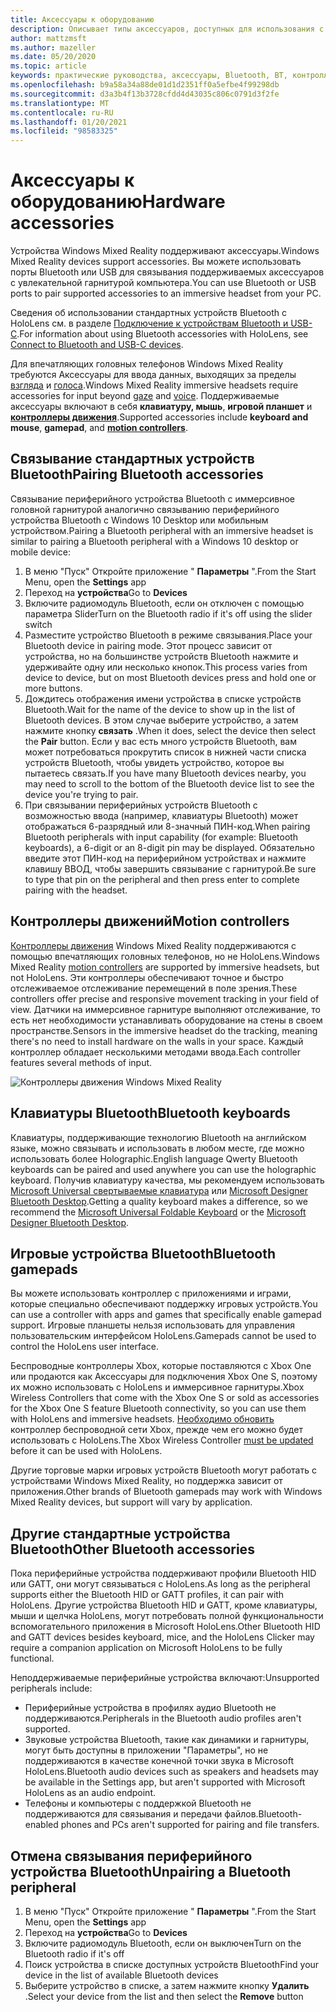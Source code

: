```yaml
---
title: Аксессуары к оборудованию
description: Описывает типы аксессуаров, доступных для использования с Windows Mixed Reality, и способ их настройки.
author: mattzmsft
ms.author: mazeller
ms.date: 05/20/2020
ms.topic: article
keywords: практические руководства, аксессуары, Bluetooth, BT, контроллер, игровой планшет, щелчки, Xbox, оборудование, гарнитура смешанной реальности, гарнитура Windows Mixed Reality, гарнитура виртуальной реальности, контроллер движения
ms.openlocfilehash: b9a58a34a88de01d1d2351ff0a5efbe4f99298db
ms.sourcegitcommit: d3a3b4f13b3728cfdd4d43035c806c0791d3f2fe
ms.translationtype: MT
ms.contentlocale: ru-RU
ms.lasthandoff: 01/20/2021
ms.locfileid: "98583325"
---
```

# <a name="hardware-accessories"></a><span data-ttu-id="ea819-104">Аксессуары к оборудованию</span><span class="sxs-lookup"><span data-stu-id="ea819-104">Hardware accessories</span></span>

<span data-ttu-id="ea819-105">Устройства Windows Mixed Reality поддерживают аксессуары.</span><span class="sxs-lookup"><span data-stu-id="ea819-105">Windows Mixed Reality devices support accessories.</span></span> <span data-ttu-id="ea819-106">Вы можете использовать порты Bluetooth или USB для связывания поддерживаемых аксессуаров с увлекательной гарнитурой компьютера.</span><span class="sxs-lookup"><span data-stu-id="ea819-106">You can use Bluetooth or USB ports to pair supported accessories to an immersive headset from your PC.</span></span>

<span data-ttu-id="ea819-107">Сведения об использовании стандартных устройств Bluetooth с HoloLens см. в разделе [Подключение к устройствам Bluetooth и USB-C](/hololens/hololens-connect-devices).</span><span class="sxs-lookup"><span data-stu-id="ea819-107">For information about using Bluetooth accessories with HoloLens, see [Connect to Bluetooth and USB-C devices](/hololens/hololens-connect-devices).</span></span>

<span data-ttu-id="ea819-108">Для впечатляющих головных телефонов Windows Mixed Reality требуются Аксессуары для ввода данных, выходящих за пределы [взгляда](../design/gaze-and-commit.md) и [голоса](../design/voice-input.md).</span><span class="sxs-lookup"><span data-stu-id="ea819-108">Windows Mixed Reality immersive headsets require accessories for input beyond [gaze](../design/gaze-and-commit.md) and [voice](../design/voice-input.md).</span></span> <span data-ttu-id="ea819-109">Поддерживаемые аксессуары включают в себя **клавиатуру, мышь**, **игровой планшет** и **[контроллеры движения](../design/motion-controllers.md)**.</span><span class="sxs-lookup"><span data-stu-id="ea819-109">Supported accessories include **keyboard and mouse**, **gamepad**, and **[motion controllers](../design/motion-controllers.md)**.</span></span>

## <a name="pairing-bluetooth-accessories"></a><span data-ttu-id="ea819-110">Связывание стандартных устройств Bluetooth</span><span class="sxs-lookup"><span data-stu-id="ea819-110">Pairing Bluetooth accessories</span></span>

<span data-ttu-id="ea819-111">Связывание периферийного устройства Bluetooth с иммерсивное головной гарнитурой аналогично связыванию периферийного устройства Bluetooth с Windows 10 Desktop или мобильным устройством.</span><span class="sxs-lookup"><span data-stu-id="ea819-111">Pairing a Bluetooth peripheral with an immersive headset is similar to pairing a Bluetooth peripheral with a Windows 10 desktop or mobile device:</span></span>

1. <span data-ttu-id="ea819-112">В меню "Пуск" Откройте приложение " **Параметры** ".</span><span class="sxs-lookup"><span data-stu-id="ea819-112">From the Start Menu, open the **Settings** app</span></span>
2. <span data-ttu-id="ea819-113">Переход на **устройства**</span><span class="sxs-lookup"><span data-stu-id="ea819-113">Go to **Devices**</span></span>
3. <span data-ttu-id="ea819-114">Включите радиомодуль Bluetooth, если он отключен с помощью параметра Slider</span><span class="sxs-lookup"><span data-stu-id="ea819-114">Turn on the Bluetooth radio if it's off using the slider switch</span></span>
4. <span data-ttu-id="ea819-115">Разместите устройство Bluetooth в режиме связывания.</span><span class="sxs-lookup"><span data-stu-id="ea819-115">Place your Bluetooth device in pairing mode.</span></span> <span data-ttu-id="ea819-116">Этот процесс зависит от устройства, но на большинстве устройств Bluetooth нажмите и удерживайте одну или несколько кнопок.</span><span class="sxs-lookup"><span data-stu-id="ea819-116">This process varies from device to device, but on most Bluetooth devices press and hold one or more buttons.</span></span>
5. <span data-ttu-id="ea819-117">Дождитесь отображения имени устройства в списке устройств Bluetooth.</span><span class="sxs-lookup"><span data-stu-id="ea819-117">Wait for the name of the device to show up in the list of Bluetooth devices.</span></span> <span data-ttu-id="ea819-118">В этом случае выберите устройство, а затем нажмите кнопку **связать** .</span><span class="sxs-lookup"><span data-stu-id="ea819-118">When it does, select the device then select the **Pair** button.</span></span> <span data-ttu-id="ea819-119">Если у вас есть много устройств Bluetooth, вам может потребоваться прокрутить список в нижней части списка устройств Bluetooth, чтобы увидеть устройство, которое вы пытаетесь связать.</span><span class="sxs-lookup"><span data-stu-id="ea819-119">If you have many Bluetooth devices nearby, you may need to scroll to the bottom of the Bluetooth device list to see the device you're trying to pair.</span></span>
6. <span data-ttu-id="ea819-120">При связывании периферийных устройств Bluetooth с возможностью ввода (например, клавиатуры Bluetooth) может отображаться 6-разрядный или 8-значный ПИН-код.</span><span class="sxs-lookup"><span data-stu-id="ea819-120">When pairing Bluetooth peripherals with input capability (for example: Bluetooth keyboards), a 6-digit or an 8-digit pin may be displayed.</span></span> <span data-ttu-id="ea819-121">Обязательно введите этот ПИН-код на периферийном устройствах и нажмите клавишу ВВОД, чтобы завершить связывание с гарнитурой.</span><span class="sxs-lookup"><span data-stu-id="ea819-121">Be sure to type that pin on the peripheral and then press enter to complete pairing with the headset.</span></span>

## <a name="motion-controllers"></a><span data-ttu-id="ea819-122">Контроллеры движений</span><span class="sxs-lookup"><span data-stu-id="ea819-122">Motion controllers</span></span>

<span data-ttu-id="ea819-123">[Контроллеры движения](../design/motion-controllers.md) Windows Mixed Reality поддерживаются с помощью впечатляющих головных телефонов, но не HoloLens.</span><span class="sxs-lookup"><span data-stu-id="ea819-123">Windows Mixed Reality [motion controllers](../design/motion-controllers.md) are supported by immersive headsets, but not HoloLens.</span></span> <span data-ttu-id="ea819-124">Эти контроллеры обеспечивают точное и быстро отслеживаемое отслеживание перемещений в поле зрения.</span><span class="sxs-lookup"><span data-stu-id="ea819-124">These controllers offer precise and responsive movement tracking in your field of view.</span></span> <span data-ttu-id="ea819-125">Датчики на иммерсивное гарнитуре выполняют отслеживание, то есть нет необходимости устанавливать оборудование на стены в своем пространстве.</span><span class="sxs-lookup"><span data-stu-id="ea819-125">Sensors in the immersive headset do the tracking, meaning there's no need to install hardware on the walls in your space.</span></span> <span data-ttu-id="ea819-126">Каждый контроллер обладает несколькими методами ввода.</span><span class="sxs-lookup"><span data-stu-id="ea819-126">Each controller features several methods of input.</span></span>

![Контроллеры движения Windows Mixed Reality](../design/images/winmr-ck-1080x1080-350px.jpg)

## <a name="bluetooth-keyboards"></a><span data-ttu-id="ea819-128">Клавиатуры Bluetooth</span><span class="sxs-lookup"><span data-stu-id="ea819-128">Bluetooth keyboards</span></span>

<span data-ttu-id="ea819-129">Клавиатуры, поддерживающие технологию Bluetooth на английском языке, можно связывать и использовать в любом месте, где можно использовать более Holographic.</span><span class="sxs-lookup"><span data-stu-id="ea819-129">English language Qwerty Bluetooth keyboards can be paired and used anywhere you can use the holographic keyboard.</span></span> <span data-ttu-id="ea819-130">Получив клавиатуру качества, мы рекомендуем использовать [Microsoft Universal свертываемые клавиатура](https://www.microsoft.com/accessories/products/keyboards/universal-foldable-keyboard/gu5-00001) или [Microsoft Designer Bluetooth Desktop](https://www.microsoft.com/accessories/products/keyboards/designer-bluetooth-desktop/7n9-00001).</span><span class="sxs-lookup"><span data-stu-id="ea819-130">Getting a quality keyboard makes a difference, so we recommend the [Microsoft Universal Foldable Keyboard](https://www.microsoft.com/accessories/products/keyboards/universal-foldable-keyboard/gu5-00001) or the [Microsoft Designer Bluetooth Desktop](https://www.microsoft.com/accessories/products/keyboards/designer-bluetooth-desktop/7n9-00001).</span></span>

## <a name="bluetooth-gamepads"></a><span data-ttu-id="ea819-131">Игровые устройства Bluetooth</span><span class="sxs-lookup"><span data-stu-id="ea819-131">Bluetooth gamepads</span></span>

<span data-ttu-id="ea819-132">Вы можете использовать контроллер с приложениями и играми, которые специально обеспечивают поддержку игровых устройств.</span><span class="sxs-lookup"><span data-stu-id="ea819-132">You can use a controller with apps and games that specifically enable gamepad support.</span></span> <span data-ttu-id="ea819-133">Игровые планшеты нельзя использовать для управления пользовательским интерфейсом HoloLens.</span><span class="sxs-lookup"><span data-stu-id="ea819-133">Gamepads cannot be used to control the HoloLens user interface.</span></span>

<span data-ttu-id="ea819-134">Беспроводные контроллеры Xbox, которые поставляются с Xbox One или продаются как Аксессуары для подключения Xbox One S, поэтому их можно использовать с HoloLens и иммерсивное гарнитуры.</span><span class="sxs-lookup"><span data-stu-id="ea819-134">Xbox Wireless Controllers that come with the Xbox One S or sold as accessories for the Xbox One S feature Bluetooth connectivity, so you can use them with HoloLens and immersive headsets.</span></span> <span data-ttu-id="ea819-135">[Необходимо обновить](https://support.xbox.com/xbox-one/accessories/update-controller-for-stereo-headset-adapter) контроллер беспроводной сети Xbox, прежде чем его можно будет использовать с HoloLens.</span><span class="sxs-lookup"><span data-stu-id="ea819-135">The Xbox Wireless Controller [must be updated](https://support.xbox.com/xbox-one/accessories/update-controller-for-stereo-headset-adapter) before it can be used with HoloLens.</span></span>

<span data-ttu-id="ea819-136">Другие торговые марки игровых устройств Bluetooth могут работать с устройствами Windows Mixed Reality, но поддержка зависит от приложения.</span><span class="sxs-lookup"><span data-stu-id="ea819-136">Other brands of Bluetooth gamepads may work with Windows Mixed Reality devices, but support will vary by application.</span></span>

## <a name="other-bluetooth-accessories"></a><span data-ttu-id="ea819-137">Другие стандартные устройства Bluetooth</span><span class="sxs-lookup"><span data-stu-id="ea819-137">Other Bluetooth accessories</span></span>

<span data-ttu-id="ea819-138">Пока периферийные устройства поддерживают профили Bluetooth HID или GATT, они могут связываться с HoloLens.</span><span class="sxs-lookup"><span data-stu-id="ea819-138">As long as the peripheral supports either the Bluetooth HID or GATT profiles, it can pair with HoloLens.</span></span> <span data-ttu-id="ea819-139">Другие устройства Bluetooth HID и GATT, кроме клавиатуры, мыши и щелчка HoloLens, могут потребовать полной функциональности вспомогательного приложения в Microsoft HoloLens.</span><span class="sxs-lookup"><span data-stu-id="ea819-139">Other Bluetooth HID and GATT devices besides keyboard, mice, and the HoloLens Clicker may require a companion application on Microsoft HoloLens to be fully functional.</span></span>

<span data-ttu-id="ea819-140">Неподдерживаемые периферийные устройства включают:</span><span class="sxs-lookup"><span data-stu-id="ea819-140">Unsupported peripherals include:</span></span>

* <span data-ttu-id="ea819-141">Периферийные устройства в профилях аудио Bluetooth не поддерживаются.</span><span class="sxs-lookup"><span data-stu-id="ea819-141">Peripherals in the Bluetooth audio profiles aren't supported.</span></span>
* <span data-ttu-id="ea819-142">Звуковые устройства Bluetooth, такие как динамики и гарнитуры, могут быть доступны в приложении "Параметры", но не поддерживаются в качестве конечной точки звука в Microsoft HoloLens.</span><span class="sxs-lookup"><span data-stu-id="ea819-142">Bluetooth audio devices such as speakers and headsets may be available in the Settings app, but aren't supported with Microsoft HoloLens as an audio endpoint.</span></span>
* <span data-ttu-id="ea819-143">Телефоны и компьютеры с поддержкой Bluetooth не поддерживаются для связывания и передачи файлов.</span><span class="sxs-lookup"><span data-stu-id="ea819-143">Bluetooth-enabled phones and PCs aren't supported for pairing and file transfers.</span></span>

## <a name="unpairing-a-bluetooth-peripheral"></a><span data-ttu-id="ea819-144">Отмена связывания периферийного устройства Bluetooth</span><span class="sxs-lookup"><span data-stu-id="ea819-144">Unpairing a Bluetooth peripheral</span></span>

1. <span data-ttu-id="ea819-145">В меню "Пуск" Откройте приложение " **Параметры** ".</span><span class="sxs-lookup"><span data-stu-id="ea819-145">From the Start Menu, open the **Settings** app</span></span>
2. <span data-ttu-id="ea819-146">Переход на **устройства**</span><span class="sxs-lookup"><span data-stu-id="ea819-146">Go to **Devices**</span></span>
3. <span data-ttu-id="ea819-147">Включите радиомодуль Bluetooth, если он выключен</span><span class="sxs-lookup"><span data-stu-id="ea819-147">Turn on the Bluetooth radio if it's off</span></span>
4. <span data-ttu-id="ea819-148">Поиск устройства в списке доступных устройств Bluetooth</span><span class="sxs-lookup"><span data-stu-id="ea819-148">Find your device in the list of available Bluetooth devices</span></span>
5. <span data-ttu-id="ea819-149">Выберите устройство в списке, а затем нажмите кнопку **Удалить** .</span><span class="sxs-lookup"><span data-stu-id="ea819-149">Select your device from the list and then select the **Remove** button</span></span>